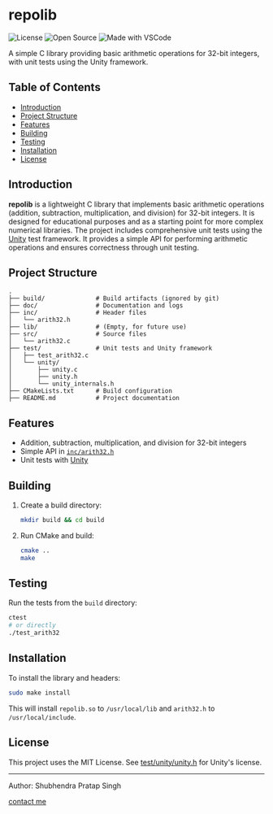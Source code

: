 # repolib
![License](https://img.shields.io/badge/license-MIT-blue.svg)
![Open Source](https://badges.frapsoft.com/os/v1/open-source.svg)
![Made with VSCode](https://img.shields.io/badge/Made%20with-VSCode-1f425f.svg)

A simple C library providing basic arithmetic operations for 32-bit integers, with unit tests using the Unity framework.

## Table of Contents

- [Introduction](#introduction)
- [Project Structure](#project-structure)
- [Features](#features)
- [Building](#building)
- [Testing](#testing)
- [Installation](#installation)
- [License](#license)

## Introduction

**repolib** is a lightweight C library that implements basic arithmetic operations (addition, subtraction, multiplication, and division) for 32-bit integers. It is designed for educational purposes and as a starting point for more complex numerical libraries. The project includes comprehensive unit tests using the [Unity](https://www.throwtheswitch.org/unity) test framework.
It provides a simple API for performing arithmetic operations and ensures correctness through unit testing.

## Project Structure

```
.
├── build/              # Build artifacts (ignored by git)
├── doc/                # Documentation and logs
├── inc/                # Header files
│   └── arith32.h
├── lib/                # (Empty, for future use)
├── src/                # Source files
│   └── arith32.c
├── test/               # Unit tests and Unity framework
│   ├── test_arith32.c
│   └── unity/
│       ├── unity.c
│       ├── unity.h
│       └── unity_internals.h
├── CMakeLists.txt      # Build configuration
├── README.md           # Project documentation
```

## Features

- Addition, subtraction, multiplication, and division for 32-bit integers
- Simple API in [`inc/arith32.h`](inc/arith32.h)
- Unit tests with [Unity](https://www.throwtheswitch.org/unity)

## Building

1. Create a build directory:
    ```sh
    mkdir build && cd build
    ```
2. Run CMake and build:
    ```sh
    cmake ..
    make
    ```

## Testing

Run the tests from the `build` directory:
```sh
ctest
# or directly
./test_arith32
```

## Installation

To install the library and headers:
```sh
sudo make install
```
This will install `repolib.so` to `/usr/local/lib` and `arith32.h` to `/usr/local/include`.

## License

This project uses the MIT License. See [test/unity/unity.h](test/unity/unity.h) for Unity's license.

---

Author: Shubhendra Pratap Singh

[contact me](mailto:shubhendrasingh09@gmail.com)